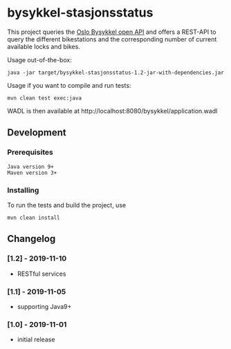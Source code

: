 # bysykkel-stasjonsstatus
This project queries the [Oslo Bysykkel open API](https://oslobysykkel.no/apne-data/sanntid) and offers a REST-API to query the different bikestations and the corresponding number of current available locks and bikes.

Usage out-of-the-box:
```
java -jar target/bysykkel-stasjonsstatus-1.2-jar-with-dependencies.jar
```
Usage if you want to compile and run tests:
```
mvn clean test exec:java
```
WADL is then available at http://localhost:8080/bysykkel/application.wadl

## Development
### Prerequisites
```
Java version 9+
Maven version 3+
```

### Installing
To run the tests and build the project, use
```
mvn clean install 
```

## Changelog
### [1.2] - 2019-11-10
- RESTful services
### [1.1] - 2019-11-05
- supporting Java9+
### [1.0] - 2019-11-01
- initial release

